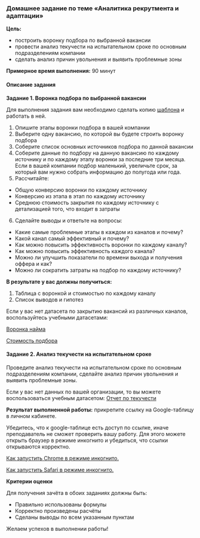 ### Домашнее задание по теме «Аналитика рекрутмента и адаптации»

**Цель:** 
* построить воронку подбора по выбранной вакансии
* провести анализ текучести на испытательном сроке по основным подразделениям компании
* сделать анализ причин увольнения и выявить проблемные зоны

**Примерное время выполнения:** 90 минут

#### **Описание задания**

**Задание 1. Воронка подбора по выбранной вакансии**

Для выполнения задания вам необходимо сделать копию [шаблона](https://u.netology.ru/backend/uploads/lms/content_assets/file/539/%D0%A8%D0%B0%D0%B1%D0%BB%D0%BE%D0%BD_%D0%94%D0%97_%D0%90%D0%BD%D0%B0%D0%BB%D0%B8%D1%82%D0%B8%D0%BA%D0%B0_%D1%80%D0%B5%D0%BA%D1%80%D1%83%D1%82%D0%BC%D0%B5%D0%BD%D1%82%D0%B0_%D0%B8_%D0%B0%D0%B4%D0%B0%D0%BF%D1%82%D0%B0%D1%86%D0%B8%D0%B8.xlsx) и работать в ней. 

1. Опишите этапы воронки подбора в вашей компании
2. Выберите одну вакансию, по которой вы будете строить воронку подбора
3. Соберите список основных источников подбора по данной вакансии
4. Соберите данные по подбору на данную вакансию по каждому источнику и по каждому этапу воронки за последние три месяца. Если в вашей компании подбор маленький, увеличьте срок, за который вам нужно собрать информацию до полугода или года.
5. Рассчитайте:
* Общую конверсию воронки по каждому источнику
* Конверсию из этапа в этап по каждому источнику
* Среднюю стоимость закрытия по каждому источнику с детализацией того, что входит в затраты
6. Сделайте выводы и ответьте на вопросы:
* Какие самые проблемные этапы в каждом из каналов и почему?
* Какой канал самый эффективный и почему?
* Как можно повысить эффективность воронки по каждому каналу?
* Как можно повысить эффективность каждого канала?
* Можно ли улучшить показатели по времени выхода и получения оффера и как?
* Можно ли сократить затраты на подбор по каждому источнику?
				
**В результате у вас должны получиться:**
1. Таблица с воронкой и стоимостью по каждому каналу 
2. Список выводов и гипотез

Если у вас нет датасета по закрытию вакансий из различных каналов, воспользуйтесь учебными датасетами:

[Воронка найма](https://docs.google.com/spreadsheets/d/1gjIaJ47jbPRm4beanxuSo0tdCPNdGJe56TBpEcJMP_w/copy)

[Стоимость подбора](https://docs.google.com/spreadsheets/d/1qLMsAib5one8nBDK1-5exUdD53vnIxgDDOn22TetCFA/copy)

#### Задание 2. Анализ текучести на испытательном сроке

Проведите анализ текучести на испытательном сроке по основным подразделениям компании, сделайте анализ причин увольнения и выявить проблемные зоны.

Если у вас нет данных  по вашей организации, то вы можете воспользоваться учебным датасетом: [Отчет по текучести](https://docs.google.com/spreadsheets/d/1Mh2TPwEReqMWFnvna8DxAO-62FgS9qblCHcw9tnLuuA/copy)

**Результат выполненной работы:** прикрепите cсылку на Google-таблицу в личном кабинете.

Убедитесь, что к google-таблице есть доступ по ссылке, иначе преподаватель не сможет проверить вашу работу. Для этого можете открыть браузер в режиме инкогнито и убедиться, что ссылки открываются корректно.

[Как запустить Chrome в режиме инкогнито.](https://support.google.com/chrome/answer/95464?co=GENIE.Platform%3DDesktop&hl=ru)

[Как запустить Safari в режиме инкогнито.](https://support.apple.com/ru-ru/guide/safari/ibrw1069/mac)

**Критерии оценки**

Для получения зачёта в обоих заданиях должны быть:
* Правильно использованы формулы
* Корректно произведены расчёты
* Сделаны выводы по всем указанным пунктам

Желаем успехов в выполнении работы!
